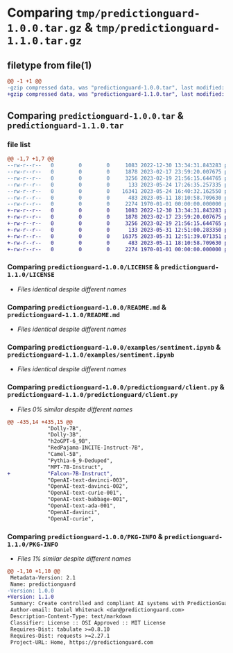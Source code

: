 # Comparing `tmp/predictionguard-1.0.0.tar.gz` & `tmp/predictionguard-1.1.0.tar.gz`

## filetype from file(1)

```diff
@@ -1 +1 @@
-gzip compressed data, was "predictionguard-1.0.0.tar", last modified: Wed May 24 17:27:02 2023, max compression
+gzip compressed data, was "predictionguard-1.1.0.tar", last modified: Wed May 31 12:52:12 2023, max compression
```

## Comparing `predictionguard-1.0.0.tar` & `predictionguard-1.1.0.tar`

### file list

```diff
@@ -1,7 +1,7 @@
--rw-r--r--   0        0        0     1083 2022-12-30 13:34:31.843283 predictionguard-1.0.0/LICENSE
--rw-r--r--   0        0        0     1878 2023-02-17 23:59:20.007675 predictionguard-1.0.0/README.md
--rw-r--r--   0        0        0     3256 2023-02-19 21:56:15.644765 predictionguard-1.0.0/examples/sentiment.ipynb
--rw-r--r--   0        0        0      133 2023-05-24 17:26:35.257335 predictionguard-1.0.0/predictionguard/__init__.py
--rw-r--r--   0        0        0    16341 2023-05-24 16:40:32.162550 predictionguard-1.0.0/predictionguard/client.py
--rw-r--r--   0        0        0      483 2023-05-11 18:10:58.709630 predictionguard-1.0.0/pyproject.toml
--rw-r--r--   0        0        0     2274 1970-01-01 00:00:00.000000 predictionguard-1.0.0/PKG-INFO
+-rw-r--r--   0        0        0     1083 2022-12-30 13:34:31.843283 predictionguard-1.1.0/LICENSE
+-rw-r--r--   0        0        0     1878 2023-02-17 23:59:20.007675 predictionguard-1.1.0/README.md
+-rw-r--r--   0        0        0     3256 2023-02-19 21:56:15.644765 predictionguard-1.1.0/examples/sentiment.ipynb
+-rw-r--r--   0        0        0      133 2023-05-31 12:51:00.283350 predictionguard-1.1.0/predictionguard/__init__.py
+-rw-r--r--   0        0        0    16375 2023-05-31 12:51:39.071351 predictionguard-1.1.0/predictionguard/client.py
+-rw-r--r--   0        0        0      483 2023-05-11 18:10:58.709630 predictionguard-1.1.0/pyproject.toml
+-rw-r--r--   0        0        0     2274 1970-01-01 00:00:00.000000 predictionguard-1.1.0/PKG-INFO
```

### Comparing `predictionguard-1.0.0/LICENSE` & `predictionguard-1.1.0/LICENSE`

 * *Files identical despite different names*

### Comparing `predictionguard-1.0.0/README.md` & `predictionguard-1.1.0/README.md`

 * *Files identical despite different names*

### Comparing `predictionguard-1.0.0/examples/sentiment.ipynb` & `predictionguard-1.1.0/examples/sentiment.ipynb`

 * *Files identical despite different names*

### Comparing `predictionguard-1.0.0/predictionguard/client.py` & `predictionguard-1.1.0/predictionguard/client.py`

 * *Files 0% similar despite different names*

```diff
@@ -435,14 +435,15 @@
             "Dolly-7B",
             "Dolly-3B",
             "h2oGPT-6_9B",
             "RedPajama-INCITE-Instruct-7B",
             "Camel-5B",
             "Pythia-6_9-Deduped",
             "MPT-7B-Instruct",
+            "Falcon-7B-Instruct",
             "OpenAI-text-davinci-003",
             "OpenAI-text-davinci-002",
             "OpenAI-text-curie-001",
             "OpenAI-text-babbage-001",
             "OpenAI-text-ada-001",
             "OpenAI-davinci",
             "OpenAI-curie",
```

### Comparing `predictionguard-1.0.0/PKG-INFO` & `predictionguard-1.1.0/PKG-INFO`

 * *Files 1% similar despite different names*

```diff
@@ -1,10 +1,10 @@
 Metadata-Version: 2.1
 Name: predictionguard
-Version: 1.0.0
+Version: 1.1.0
 Summary: Create controlled and compliant AI systems with PredictionGuard.
 Author-email: Daniel Whitenack <dan@predictionguard.com>
 Description-Content-Type: text/markdown
 Classifier: License :: OSI Approved :: MIT License
 Requires-Dist: tabulate >=0.8.10
 Requires-Dist: requests >=2.27.1
 Project-URL: Home, https://predictionguard.com
```


